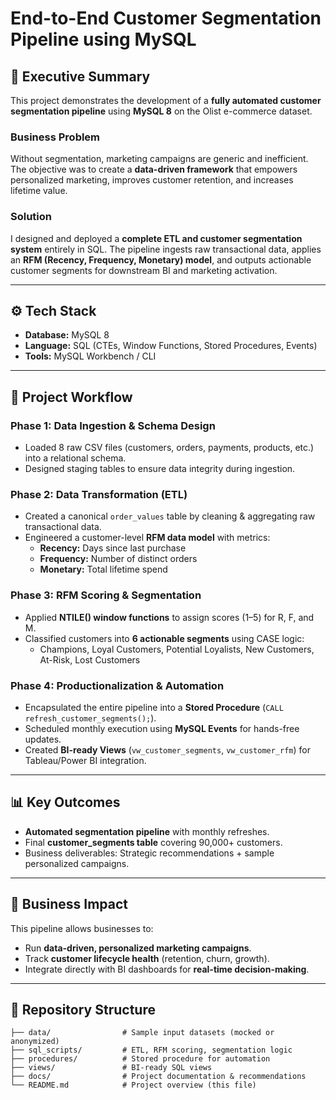 # End-to-End Customer Segmentation Pipeline using MySQL  

## 📌 Executive Summary  
This project demonstrates the development of a **fully automated customer segmentation pipeline** using **MySQL 8** on the Olist e-commerce dataset.  

### Business Problem  
Without segmentation, marketing campaigns are generic and inefficient. The objective was to create a **data-driven framework** that empowers personalized marketing, improves customer retention, and increases lifetime value.  

### Solution  
I designed and deployed a **complete ETL and customer segmentation system** entirely in SQL. The pipeline ingests raw transactional data, applies an **RFM (Recency, Frequency, Monetary) model**, and outputs actionable customer segments for downstream BI and marketing activation.  

---

## ⚙️ Tech Stack  
- **Database:** MySQL 8  
- **Language:** SQL (CTEs, Window Functions, Stored Procedures, Events)  
- **Tools:** MySQL Workbench / CLI  

---

## 🔄 Project Workflow  

### **Phase 1: Data Ingestion & Schema Design**  
- Loaded 8 raw CSV files (customers, orders, payments, products, etc.) into a relational schema.  
- Designed staging tables to ensure data integrity during ingestion.  

### **Phase 2: Data Transformation (ETL)**  
- Created a canonical `order_values` table by cleaning & aggregating raw transactional data.  
- Engineered a customer-level **RFM data model** with metrics:  
  - **Recency:** Days since last purchase  
  - **Frequency:** Number of distinct orders  
  - **Monetary:** Total lifetime spend  

### **Phase 3: RFM Scoring & Segmentation**  
- Applied **NTILE() window functions** to assign scores (1–5) for R, F, and M.  
- Classified customers into **6 actionable segments** using CASE logic:  
  - Champions, Loyal Customers, Potential Loyalists, New Customers, At-Risk, Lost Customers  

### **Phase 4: Productionalization & Automation**  
- Encapsulated the entire pipeline into a **Stored Procedure** (`CALL refresh_customer_segments();`).  
- Scheduled monthly execution using **MySQL Events** for hands-free updates.  
- Created **BI-ready Views** (`vw_customer_segments`, `vw_customer_rfm`) for Tableau/Power BI integration.  

---

## 📊 Key Outcomes  
- **Automated segmentation pipeline** with monthly refreshes.  
- Final **customer_segments table** covering 90,000+ customers.  
- Business deliverables: Strategic recommendations + sample personalized campaigns.  

---

## 🚀 Business Impact  
This pipeline allows businesses to:  
- Run **data-driven, personalized marketing campaigns**.  
- Track **customer lifecycle health** (retention, churn, growth).  
- Integrate directly with BI dashboards for **real-time decision-making**.  

---

## 📂 Repository Structure  
```plaintext
├── data/                # Sample input datasets (mocked or anonymized)  
├── sql_scripts/         # ETL, RFM scoring, segmentation logic  
├── procedures/          # Stored procedure for automation  
├── views/               # BI-ready SQL views  
├── docs/                # Project documentation & recommendations  
└── README.md            # Project overview (this file)  
